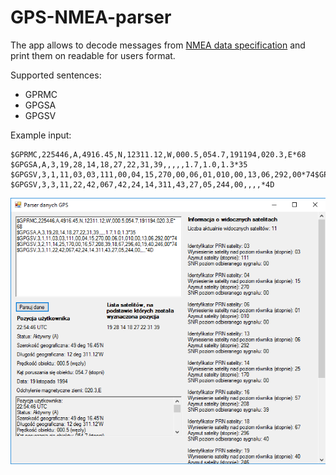 # GPS-NMEA-parser

The app allows to decode messages from <a href="https://www.gpsinformation.org/dale/nmea.htm">NMEA data specification</a> and print them
on readable for users format.

Supported sentences:
* GPRMC
* GPGSA
* GPGSV

Example input:
```
$GPRMC,225446,A,4916.45,N,12311.12,W,000.5,054.7,191194,020.3,E*68
$GPGSA,A,3,19,28,14,18,27,22,31,39,,,,,1.7,1.0,1.3*35
$GPGSV,3,1,11,03,03,111,00,04,15,270,00,06,01,010,00,13,06,292,00*74$GPGSV,3,2,11,14,25,170,00,16,57,208,39,18,67,296,40,19,40,246,00*74
$GPGSV,3,3,11,22,42,067,42,24,14,311,43,27,05,244,00,,,,*4D
```

<img src="https://raw.githubusercontent.com/andreyukD/GPS-NMEA-parser/master/readme_assets/1.png">
